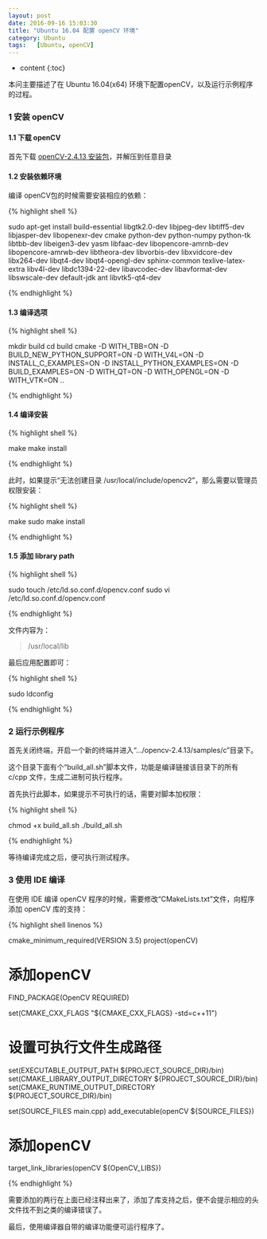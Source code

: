 ```yaml
---
layout: post
date: 2016-09-16 15:03:30
title: "Ubuntu 16.04 配置 openCV 环境"
category: Ubuntu
tags:   [Ubuntu, openCV]
---
```


* content
{:toc}

本问主要描述了在 Ubuntu 16.04(x64) 环境下配置openCV，以及运行示例程序的过程。

### 1 安装 openCV

#### 1.1 下载 openCV

首先下载 [openCV-2.4.13 安装包](https://github.com/Itseez/opencv/archive/2.4.13.zip)，并解压到任意目录

#### 1.2 安装依赖环境

编译 openCV包的时候需要安装相应的依赖：

{% highlight shell %}

sudo apt-get install build-essential libgtk2.0-dev libjpeg-dev libtiff5-dev libjasper-dev libopenexr-dev cmake python-dev
python-numpy python-tk libtbb-dev libeigen3-dev yasm libfaac-dev libopencore-amrnb-dev libopencore-amrwb-dev libtheora-dev 
libvorbis-dev libxvidcore-dev libx264-dev libqt4-dev libqt4-opengl-dev sphinx-common texlive-latex-extra libv4l-dev 
libdc1394-22-dev libavcodec-dev libavformat-dev libswscale-dev default-jdk ant libvtk5-qt4-dev

{% endhighlight %}

#### 1.3 编译选项

{% highlight shell %}

mkdir build
cd build
cmake -D WITH_TBB=ON -D BUILD_NEW_PYTHON_SUPPORT=ON -D WITH_V4L=ON -D INSTALL_C_EXAMPLES=ON -D INSTALL_PYTHON_EXAMPLES=ON 
-D BUILD_EXAMPLES=ON -D WITH_QT=ON -D WITH_OPENGL=ON -D WITH_VTK=ON ..

{% endhighlight %}

#### 1.4 编译安装

{% highlight shell %}

make
make install

{% endhighlight %}

此时，如果提示“无法创建目录 /usr/local/include/opencv2”，那么需要以管理员权限安装：

{% highlight shell %}

make
sudo make install

{% endhighlight %}

#### 1.5 添加 library path

{% highlight shell %}

sudo touch /etc/ld.so.conf.d/opencv.conf
sudo vi /etc/ld.so.conf.d/opencv.conf

{% endhighlight %}

文件内容为：

> /usr/local/lib

最后应用配置即可：

{% highlight shell %}

sudo ldconfig

{% endhighlight %}

### 2 运行示例程序

首先关闭终端，开启一个新的终端并进入“.../opencv-2.4.13/samples/c”目录下。

这个目录下面有个“build_all.sh”脚本文件，功能是编译链接该目录下的所有 c/cpp 文件，生成二进制可执行程序。

首先执行此脚本，如果提示不可执行的话，需要对脚本加权限：

{% highlight shell %}

chmod +x build_all.sh
./build_all.sh

{% endhighlight %}

等待编译完成之后，便可执行测试程序。

### 3 使用 IDE 编译

在使用 IDE 编译 openCV 程序的时候，需要修改“CMakeLists.txt”文件，向程序添加 openCV 库的支持：


{% highlight shell linenos %}

cmake_minimum_required(VERSION 3.5)
project(openCV)

# 添加openCV
FIND_PACKAGE(OpenCV REQUIRED)

set(CMAKE_CXX_FLAGS "${CMAKE_CXX_FLAGS} -std=c++11")

# 设置可执行文件生成路径
set(EXECUTABLE_OUTPUT_PATH ${PROJECT_SOURCE_DIR}/bin)
set(CMAKE_LIBRARY_OUTPUT_DIRECTORY ${PROJECT_SOURCE_DIR}/bin)
set(CMAKE_RUNTIME_OUTPUT_DIRECTORY ${PROJECT_SOURCE_DIR}/bin)

set(SOURCE_FILES main.cpp)
add_executable(openCV ${SOURCE_FILES})

# 添加openCV
target_link_libraries(openCV ${OpenCV_LIBS})

{% endhighlight %}

需要添加的两行在上面已经注释出来了，添加了库支持之后，便不会提示相应的头文件找不到之类的编译错误了。

最后，使用编译器自带的编译功能便可运行程序了。










